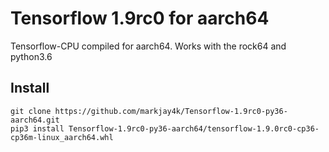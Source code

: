 # Tensorflow 1.9rc0 for aarch64

Tensorflow-CPU compiled for aarch64. Works with the rock64 and python3.6

## Install

    git clone https://github.com/markjay4k/Tensorflow-1.9rc0-py36-aarch64.git
    pip3 install Tensorflow-1.9rc0-py36-aarch64/tensorflow-1.9.0rc0-cp36-cp36m-linux_aarch64.whl
